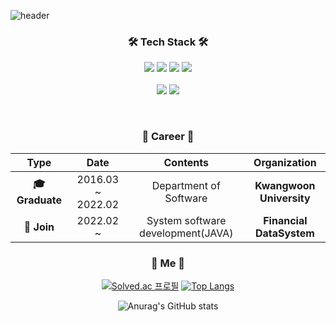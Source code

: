 ![header](https://capsule-render.vercel.app/api?type=waving&color=auto&height=300&section=header&text=MinGi%20Han&fontSize=90&animation=fadeIn&fontAlignY=38&descAlignY=51&descAlign=62)

<!-- desc=Decorate%20GitHub%20Profile%20or%20any%20Repo%20like%20me!& -->

<h3 align="center">🛠 Tech Stack 🛠</h3>

<p align="center">
  <img src="https://img.shields.io/badge/java-%23ED8B00.svg?style=for-the-badge&logo=java&logoColor=white"/>
  <img src="https://img.shields.io/badge/c-%2300599C.svg?style=for-the-badge&logo=c&logoColor=white"/> 
  <img src="https://img.shields.io/badge/spring-%236DB33F.svg?style=for-the-badge&logo=spring&logoColor=white"/>
  <img src="https://img.shields.io/badge/github-%23121011.svg?style=for-the-badge&logo=github&logoColor=white"/>
  <!--
  <img src="https://img.shields.io/badge/c++-%2300599C.svg?style=for-the-badge&logo=c%2B%2B&logoColor=white"/>
  <img src="https://img.shields.io/badge/python-3670A0?style=for-the-badge&logo=python&logoColor=ffdd54"/>
  <img src="https://img.shields.io/badge/markdown-%23000000.svg?style=for-the-badge&logo=markdown&logoColor=white"/> 
  -->
  
  <br>
  <!--
  <img src="https://img.shields.io/badge/Blogger-FF5722?style=for-the-badge&logo=blogger&logoColor=white"/>
  <img src="https://img.shields.io/badge/mysql-%2300f.svg?style=for-the-badge&logo=mysql&logoColor=white"/>
  <img src="https://img.shields.io/badge/Oracle-F80000?style=for-the-badge&logo=oracle&logoColor=white"/>
  -->
  
  <br>
  <img src="https://img.shields.io/badge/Eclipse-FE7A16.svg?style=for-the-badge&logo=Eclipse&logoColor=white"/>
  <img src="https://img.shields.io/badge/IntelliJIDEA-000000.svg?style=for-the-badge&logo=intellij-idea&logoColor=white"/>
  <!--
  <img src="https://img.shields.io/badge/Visual%20Studio%20Code-0078d7.svg?style=for-the-badge&logo=visual-studio-code&logoColor=white"/>
  <img src="https://img.shields.io/badge/pycharm-143?style=for-the-badge&logo=pycharm&logoColor=black&color=black&labelColor=green"/>
  <img src="https://img.shields.io/badge/Ubuntu-E95420?style=for-the-badge&logo=ubuntu&logoColor=white"/>
  -->
</p>

<br>
<h3 align="center">📌 Career 📌</h3>
<div align="center">
  
| **Type** | **Date** | **Contents** | **Organization** |
|:--------:|:--------:|:--------:|:--------:|
| **🎓 Graduate** | 2016.03 ~ 2022.02 | Department of Software | **Kwangwoon University** |
| **🏢 Join** | 2022.02 ~         | System software development(JAVA) | **Financial DataSystem** |

<!--
</div>
<br>

<h3 align="center">📝 Blog 📝 </h3>


<div align="center" style="text-align:center">

 [![Tistory's Card](https://github-readme-tistory-card.vercel.app/api?name=hanmingi&theme=default)](https://hanmingi.tistory.com) [![Tistory's Card](https://github-readme-tistory-card.vercel.app/api?name=hanmingi&postId=169&theme=default)](https://hanmingi.tistory.com/169?category=889228)
  
</div>
  
<br>

-->

<h3 align="center"> 🐣 Me 🐥 </h3>

<div align=center>
  
[![Solved.ac
프로필](http://mazassumnida.wtf/api/v2/generate_badge?boj=hk335078)](https://solved.ac/hk335078) 
[![Top Langs](https://github-readme-stats.vercel.app/api/top-langs/?username=hanmingi&layout=compact)](https://github.com/anuraghazra/github-readme-stats)
  
![Anurag's GitHub stats](https://github-readme-stats.vercel.app/api?username=hanmingi&show_icons=true&theme=radical)
  
</div>
